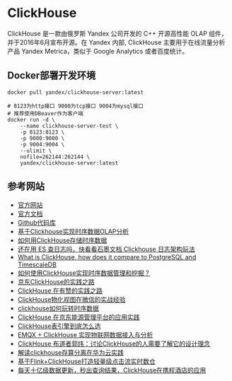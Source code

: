 # ClickHouse

ClickHouse 是一款由俄罗斯 Yandex 公司开发的 C++ 开源高性能 OLAP 组件，并于2016年6月宣布开源。在 Yandex 内部, ClickHouse 主要用于在线流量分析产品 Yandex Metrica，类似于 Google Analytics 或者百度统计。

## Docker部署开发环境

```shell
docker pull yandex/clickhouse-server:latest

# 8123为http接口 9000为tcp接口 9004为mysql接口
# 推荐使用DBeaver作为客户端
docker run -d \
    --name clickhouse-server-test \
    -p 8123:8123 \
    -p 9000:9000 \
    -p 9004:9004 \
    --ulimit \
    nofile=262144:262144 \
    yandex/clickhouse-server:latest
```

## 参考网站

- [官方网站](https://clickhouse.com/)
- [官方文档](https://clickhouse.com/docs/zh/)
- [Github代码库](https://github.com/ClickHouse/ClickHouse)
- [基于Clickhouse实现时序数据OLAP分析](http://events.jianshu.io/p/27ba5246df88)
- [如何用ClickHouse存储时序数据](https://www.yisu.com/zixun/528760.html)
- [还在用 ES 查日志吗，快看看石墨文档 Clickhouse 日志架构玩法](https://www.infoq.cn/article/u3z3dQubLIgxTKsgFCQC)
- [What is ClickHouse, how does it compare to PostgreSQL and TimescaleDB](https://www.timescale.com/blog/what-is-clickhouse-how-does-it-compare-to-postgresql-and-timescaledb-and-how-does-it-perform-for-time-series-data/)
- [如何使用ClickHouse实现时序数据管理和挖掘？](https://segmentfault.com/a/1190000038850846)
- [京东ClickHouse的实践之路](https://www.modb.pro/db/223781)
- [ClickHouse 在有赞的实践之路](https://tech.youzan.com/clickhouse-zai-you-zan-de-shi-jian-zhi-lu/)
- [ClickHouse物化视图在微信的实战经验](https://www.modb.pro/db/70716)
- [clickhouse如何玩转时序数据](https://community.qingcloud.com/assets/uploads/files/1553759734256-clickhouse%E5%A6%82%E4%BD%95%E7%8E%A9%E8%BD%AC%E6%97%B6%E5%BA%8F%E6%95%B0%E6%8D%AE-%E5%BC%A0%E5%81%A5.pdf)
- [ClickHouse 在京东能源管理平台的应用实践](https://www.infoq.cn/article/xzmwwdrvgdviy0qqsbtu)
- [ClickHouse表引擎到底怎么选](https://developer.aliyun.com/article/762461)
- [EMQX + ClickHouse 实现物联网数据接入与分析](https://www.emqx.com/zh/blog/emqx-and-clickhouse-for-iot-data-access-and-analysis)
- [ClickHouse 布道者郭炜：讨论ClickHouse的人需要了解它的设计理念](https://www.163.com/dy/article/GQPVTP5K0511D3QS.html)
- [解读clickhouse存算分离在华为云实践](https://juejin.cn/post/7018065345474723853)
- [基于Flink+ClickHouse打造轻量级点击流实时数仓](https://juejin.cn/post/6883745613255540749)
- [每天十亿级数据更新，秒出查询结果，ClickHouse在携程酒店的应用](https://juejin.cn/post/6844903875309207566)
